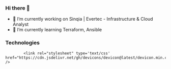### Hi there 👋

- 🔭 I’m currently working on Sinqia | Evertec - Infrastructure & Cloud Analyst
- 🌱 I’m currently learning Terraform, Ansible

### Technologies 

<div>
            
            <link rel="stylesheet" type='text/css' href="https://cdn.jsdelivr.net/gh/devicons/devicon@latest/devicon.min.css" />    
            
</div>




          
